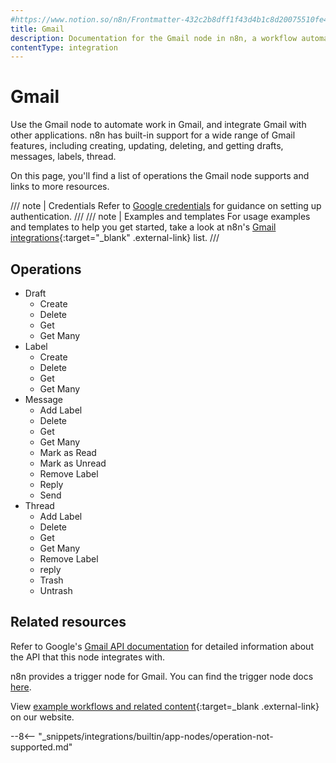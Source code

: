 ```yaml
---
#https://www.notion.so/n8n/Frontmatter-432c2b8dff1f43d4b1c8d20075510fe4
title: Gmail
description: Documentation for the Gmail node in n8n, a workflow automation platform. Includes details of operations and configuration, and links to examples and credentials information.
contentType: integration
---
```


# Gmail

Use the Gmail node to automate work in Gmail, and integrate Gmail with other applications. n8n has built-in support for a wide range of Gmail features, including creating, updating, deleting, and getting drafts, messages, labels, thread.  

On this page, you'll find a list of operations the Gmail node supports and links to more resources.

/// note | Credentials
Refer to [Google credentials](/integrations/builtin/credentials/google/) for guidance on setting up authentication. 
///
/// note | Examples and templates
For usage examples and templates to help you get started, take a look at n8n's [Gmail integrations](https://n8n.io/integrations/gmail/){:target="_blank" .external-link} list.
///

## Operations

* Draft
	* Create
	* Delete
	* Get
	* Get Many
* Label
	* Create
	* Delete
	* Get
	* Get Many
* Message
	* Add Label
	* Delete
	* Get
	* Get Many
	* Mark as Read
	* Mark as Unread
	* Remove Label
	* Reply
	* Send
* Thread
	* Add Label
	* Delete
	* Get
	* Get Many
	* Remove Label
	* reply
	* Trash
	* Untrash

## Related resources

Refer to Google's [Gmail API documentation](https://developers.google.com/gmail/api) for detailed information about the API that this node integrates with.

n8n provides a trigger node for Gmail. You can find the trigger node docs [here](/integrations/builtin/trigger-nodes/n8n-nodes-base.gmailtrigger/).

View [example workflows and related content](https://n8n.io/integrations/gmail/){:target=_blank .external-link} on our website.


--8<-- "_snippets/integrations/builtin/app-nodes/operation-not-supported.md"

